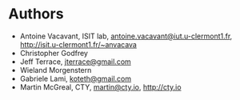 # Authors

* Antoine Vacavant, ISIT lab, antoine.vacavant@iut.u-clermont1.fr, http://isit.u-clermont1.fr/~anvacava
* Christopher Godfrey
* Jeff Terrace, jterrace@gmail.com
* Wieland Morgenstern
* Gabriele Lami, koteth@gmail.com 
* Martin McGreal, CTY, martin@cty.io, http://cty.io
